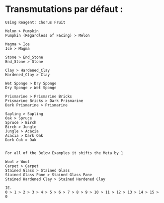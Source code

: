 # Transmutations par défaut :

    Using Reagent: Chorus Fruit
    
    Melon > Pumpkin
    Pumpkin (Regardless of Facing) > Melon
    
    Magma > Ice 
    Ice > Magma
    
    Stone > End_Stone
    End_Stone > Stone
    
    Clay > Hardened_Clay
    Hardened_Clay > Clay
    
    Wet Sponge > Dry Sponge
    Dry Sponge > Wet Sponge
    
    Prismarine > Prismarine Bricks
    Prismarine Bricks > Dark Prismarine
    Dark Prismarine > Prismarine
    
    Sapling > Sapling
    Oak > Spruce
    Spruce > Birch
    Birch > Jungle
    Jungle > Acacia
    Acacia > Dark Oak
    Dark Oak > Oak
    
    
    For all of the Below Examples it shifts the Meta by 1
    
    Wool > Wool 
    Carpet > Carpet
    Stained Glass > Stained Glass
    Stained Glass Pane > Stained Glass Pane
    Stained Hardened Clay > Stained Hardened Clay
    
    IE. 
    0 > 1 > 2 > 3 > 4 > 5 > 6 > 7 > 8 > 9 > 10 > 11 > 12 > 13 > 14 > 15 > 0